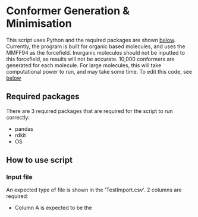 # Conformer Generation & Minimisation
This script uses Python and the required packages are shown [below](https://github.com/JackBettam/ConformerEnergyMin#required-packages). 
Currently, the program is built for organic based molecules, and uses the MMFF94 as the forcefield. Inorganic molecules should not be inputted to this forcefield, as results will not be accurate. 
10,000 conformers are generated for each molecule. For large molecules, this will take computational power to run, and may take some time. To edit this code, see [below](https://github.com/JackBettam/ConformerEnergyMin#how-to-use-script)

## Required packages
There are 3 required packages that are required for the script to run correctly:
* pandas
* rdkit
* OS

## How to use script
### Input file
An expected type of file is shown in the 'TestImport.csv'. 2 columns are required:
* Column A is expected to be the 
